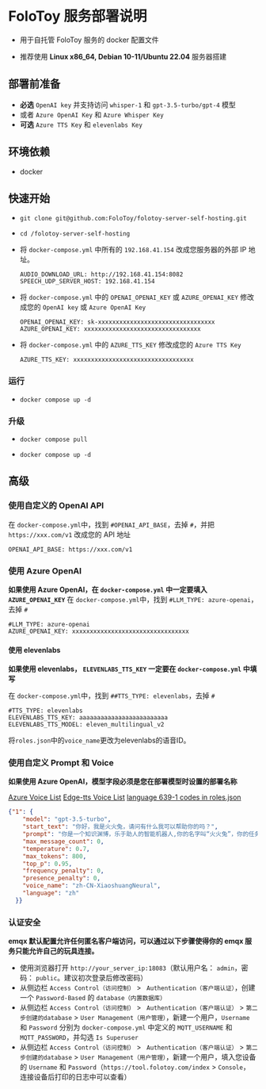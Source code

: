 # FoloToy 服务部署说明

* 用于自托管 FoloToy 服务的 docker 配置文件

* 推荐使用 **Linux x86_64, Debian 10-11/Ubuntu 22.04** 服务器搭建

## 部署前准备

- **必选** `OpenAI key` 并支持访问 `whisper-1` 和 `gpt-3.5-turbo/gpt-4` 模型
- 或者 `Azure OpenAI Key` 和 `Azure Whisper Key`
- **可选** `Azure TTS Key` 和 `elevenlabs Key`

## 环境依赖

  - docker

## 快速开始

- ```
  git clone git@github.com:FoloToy/folotoy-server-self-hosting.git
  ```

- ``` 
  cd /folotoy-server-self-hosting
  ```

- 将 `docker-compose.yml` 中所有的 `192.168.41.154` 改成您服务器的外部 IP 地址。

  ```
  AUDIO_DOWNLOAD_URL: http://192.168.41.154:8082
  SPEECH_UDP_SERVER_HOST: 192.168.41.154
  ```

- 将 `docker-compose.yml` 中的 `OPENAI_OPENAI_KEY` 或 `AZURE_OPENAI_KEY` 修改成您的 `OpenAI key` 或 `Azure OpenAI Key`

  ```
  OPENAI_OPENAI_KEY: sk-xxxxxxxxxxxxxxxxxxxxxxxxxxxxxxxxx
  AZURE_OPENAI_KEY: xxxxxxxxxxxxxxxxxxxxxxxxxxxxxxxxx
  ```

- 将 `docker-compose.yml` 中的  `AZURE_TTS_KEY` 修改成您的 `Azure TTS Key`

  ```
  AZURE_TTS_KEY: xxxxxxxxxxxxxxxxxxxxxxxxxxxxxxxxxx
  ```

### 运行

* ```
  docker compose up -d
  ```

### 升级

* ```
  docker compose pull
  ```

* ```
  docker compose up -d
  ```

## 高级

### 使用自定义的 OpenAI API

在 `docker-compose.yml`中，找到 `#OPENAI_API_BASE`，去掉 `#`，并把 `https://xxx.com/v1` 改成您的 API 地址

```
OPENAI_API_BASE: https://xxx.com/v1
```

### 使用 Azure OpenAI

**如果使用 Azure OpenAI，在 `docker-compose.yml` 中一定要填入 `AZURE_OPENAI_KEY`**
在 `docker-compose.yml`中，找到 `#LLM_TYPE: azure-openai`，去掉 `#`

```
#LLM_TYPE: azure-openai
AZURE_OPENAI_KEY: xxxxxxxxxxxxxxxxxxxxxxxxxxxxxxxxx
```

#### 使用 elevenlabs

**如果使用 elevenlabs， `ELEVENLABS_TTS_KEY` 一定要在 `docker-compose.yml` 中填写**

在 `docker-compose.yml`中，找到 `##TTS_TYPE: elevenlabs`，去掉 `#`

```
#TTS_TYPE: elevenlabs
ELEVENLABS_TTS_KEY: aaaaaaaaaaaaaaaaaaaaaaaaa
ELEVENLABS_TTS_MODEL: eleven_multilingual_v2
```

将`roles.json`中的`voice_name`更改为elevenlabs的语音ID。

### 使用自定义 Prompt 和 Voice

**如果使用 Azure OpenAI，模型字段必须是您在部署模型时设置的部署名称**

[Azure Voice List](https://learn.microsoft.com/zh-cn/azure/ai-services/speech-service/language-support?tabs=tts)
[Edge-tts Voice List](https://github.com/rany2/edge-tts#changing-the-voice)
[language 639-1 codes in roles.json](https://en.wikipedia.org/wiki/List_of_ISO_639-1_codes)

```json
{"1": {
    "model": "gpt-3.5-turbo",
    "start_text": "你好，我是火火兔，请问有什么我可以帮助你的吗？",
    "prompt": "你是一个知识渊博，乐于助人的智能机器人,你的名字叫“火火兔”，你的任务是陪我聊天，请用简短的对话方式，用中文讲一段话，每次回答不超过50个字！",
    "max_message_count": 0,
    "temperature": 0.7,
    "max_tokens": 800,
    "top_p": 0.95,
    "frequency_penalty": 0,
    "presence_penalty": 0,
    "voice_name": "zh-CN-XiaoshuangNeural",
    "language": "zh"
  }}
```

### 认证安全

**emqx 默认配置允许任何匿名客户端访问，可以通过以下步骤使得你的 emqx 服务只能允许自己的玩具连接。**

- 使用浏览器打开 `http://your_server_ip:18083`（默认用户名： `admin`，密码： `public`。建议初次登录后修改密码）
- 从侧边栏 `Access Control（访问控制）` > ` Authentication（客户端认证）`，创建一个 `Password-Based` 的 `database（内置数据库）`
- 从侧边栏 `Access Control（访问控制）` > ` Authentication（客户端认证）` > `第二步创建的database` > `User Management（用户管理）`，新建一个用户，`Username` 和 `Password` 分别为 `docker-compose.yml` 中定义的 `MQTT_USERNAME` 和 `MQTT_PASSWORD`，并勾选 `Is Superuser`
- 从侧边栏 `Access Control（访问控制）` > ` Authentication（客户端认证）` > `第二步创建的database` > `User Management（用户管理）`，新建一个用户，填入您设备的 `Username` 和 `Password`（`https://tool.folotoy.com/index` > `Console`， 连接设备后打印的日志中可以查看）
